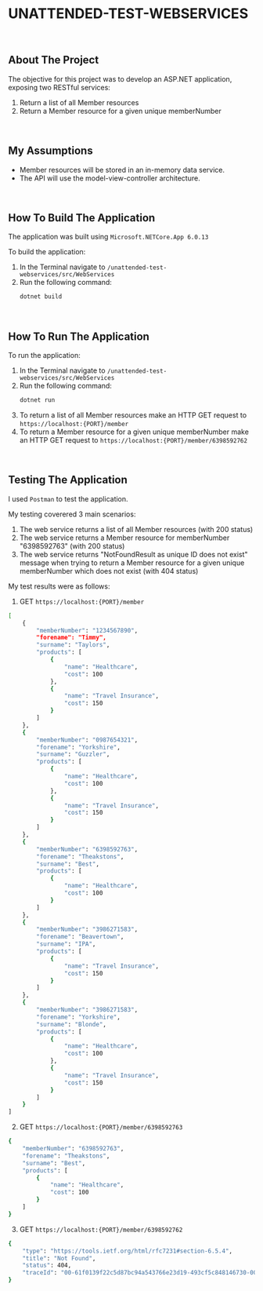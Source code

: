 # UNATTENDED-TEST-WEBSERVICES

<br>

## About The Project

The objective for this project was to develop an ASP.NET application, exposing two RESTful services:
1. Return a list of all Member resources
2. Return a Member resource for a given unique memberNumber

<br>

## My Assumptions

* Member resources will be stored in an in-memory data service.
* The API will use the model-view-controller architecture.

<br>

## How To Build The Application

The application was built using `Microsoft.NETCore.App 6.0.13`

To build the application:
1. In the Terminal navigate to `/unattended-test-webservices/src/WebServices`
2. Run the following command: 
   ```sh
   dotnet build
   ```

<br>

## How To Run The Application

To run the application:
1. In the Terminal navigate to `/unattended-test-webservices/src/WebServices`
2. Run the following command: 
   ```sh
   dotnet run
   ```
3. To return a list of all Member resources make an HTTP GET request to `https://localhost:{PORT}/member`
4. To return a Member resource for a given unique memberNumber make an HTTP GET request to `https://localhost:{PORT}/member/6398592762`

<br>

## Testing The Application

I used `Postman` to test the application.

My testing coverered 3 main scenarios:
1. The web service returns a list of all Member resources (with 200 status)
2. The web service returns a Member resource for memberNumber "6398592763" (with 200 status)
3. The web service returns "NotFoundResult as unique ID does not exist" message when trying to return a Member resource for a given unique memberNumber which does not exist (with 404 status)

My test results were as follows:

1. GET `https://localhost:{PORT}/member`

```sh
[
    {
        "memberNumber": "1234567890",
        "forename": "Timmy",
        "surname": "Taylors",
        "products": [
            {
                "name": "Healthcare",
                "cost": 100
            },
            {
                "name": "Travel Insurance",
                "cost": 150
            }
        ]
    },
    {
        "memberNumber": "0987654321",
        "forename": "Yorkshire",
        "surname": "Guzzler",
        "products": [
            {
                "name": "Healthcare",
                "cost": 100
            },
            {
                "name": "Travel Insurance",
                "cost": 150
            }
        ]
    },
    {
        "memberNumber": "6398592763",
        "forename": "Theakstons",
        "surname": "Best",
        "products": [
            {
                "name": "Healthcare",
                "cost": 100
            }
        ]
    },
    {
        "memberNumber": "3986271583",
        "forename": "Beavertown",
        "surname": "IPA",
        "products": [
            {
                "name": "Travel Insurance",
                "cost": 150
            }
        ]
    },
    {
        "memberNumber": "3986271583",
        "forename": "Yorkshire",
        "surname": "Blonde",
        "products": [
            {
                "name": "Healthcare",
                "cost": 100
            },
            {
                "name": "Travel Insurance",
                "cost": 150
            }
        ]
    }
]
   ```

2. GET `https://localhost:{PORT}/member/6398592763`

```sh
{
    "memberNumber": "6398592763",
    "forename": "Theakstons",
    "surname": "Best",
    "products": [
        {
            "name": "Healthcare",
            "cost": 100
        }
    ]
}
   ```


3. GET `https://localhost:{PORT}/member/6398592762`

```sh
{
    "type": "https://tools.ietf.org/html/rfc7231#section-6.5.4",
    "title": "Not Found",
    "status": 404,
    "traceId": "00-61f0139f22c5d87bc94a543766e23d19-493cf5c848146730-00"
}
   ```